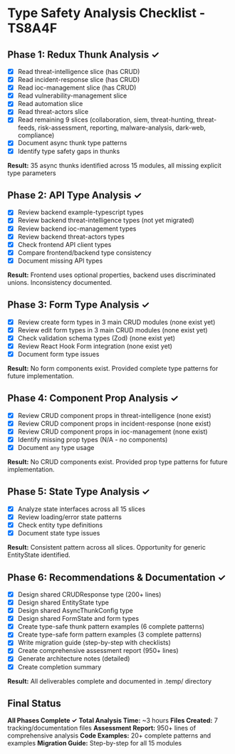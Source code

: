 # Type Safety Analysis Checklist - TS8A4F

## Phase 1: Redux Thunk Analysis ✓
- [x] Read threat-intelligence slice (has CRUD)
- [x] Read incident-response slice (has CRUD)
- [x] Read ioc-management slice (has CRUD)
- [x] Read vulnerability-management slice
- [x] Read automation slice
- [x] Read threat-actors slice
- [x] Read remaining 9 slices (collaboration, siem, threat-hunting, threat-feeds, risk-assessment, reporting, malware-analysis, dark-web, compliance)
- [x] Document async thunk type patterns
- [x] Identify type safety gaps in thunks

**Result:** 35 async thunks identified across 15 modules, all missing explicit type parameters

## Phase 2: API Type Analysis ✓
- [x] Review backend example-typescript types
- [x] Review backend threat-intelligence types (not yet migrated)
- [x] Review backend ioc-management types
- [x] Review backend threat-actors types
- [x] Check frontend API client types
- [x] Compare frontend/backend type consistency
- [x] Document missing API types

**Result:** Frontend uses optional properties, backend uses discriminated unions. Inconsistency documented.

## Phase 3: Form Type Analysis ✓
- [x] Review create form types in 3 main CRUD modules (none exist yet)
- [x] Review edit form types in 3 main CRUD modules (none exist yet)
- [x] Check validation schema types (Zod) (none exist yet)
- [x] Review React Hook Form integration (none exist yet)
- [x] Document form type issues

**Result:** No form components exist. Provided complete type patterns for future implementation.

## Phase 4: Component Prop Analysis ✓
- [x] Review CRUD component props in threat-intelligence (none exist)
- [x] Review CRUD component props in incident-response (none exist)
- [x] Review CRUD component props in ioc-management (none exist)
- [x] Identify missing prop types (N/A - no components)
- [x] Document `any` type usage

**Result:** No CRUD components exist. Provided prop type patterns for future implementation.

## Phase 5: State Type Analysis ✓
- [x] Analyze state interfaces across all 15 slices
- [x] Review loading/error state patterns
- [x] Check entity type definitions
- [x] Document state type issues

**Result:** Consistent pattern across all slices. Opportunity for generic EntityState<T> identified.

## Phase 6: Recommendations & Documentation ✓
- [x] Design shared CRUDResponse<T> type (200+ lines)
- [x] Design shared EntityState<T> type
- [x] Design shared AsyncThunkConfig type
- [x] Design shared FormState<T> and form types
- [x] Create type-safe thunk pattern examples (6 complete patterns)
- [x] Create type-safe form pattern examples (3 complete patterns)
- [x] Write migration guide (step-by-step with checklists)
- [x] Create comprehensive assessment report (950+ lines)
- [x] Generate architecture notes (detailed)
- [x] Create completion summary

**Result:** All deliverables complete and documented in .temp/ directory

## Final Status

**All Phases Complete ✓**
**Total Analysis Time:** ~3 hours
**Files Created:** 7 tracking/documentation files
**Assessment Report:** 950+ lines of comprehensive analysis
**Code Examples:** 20+ complete patterns and examples
**Migration Guide:** Step-by-step for all 15 modules
